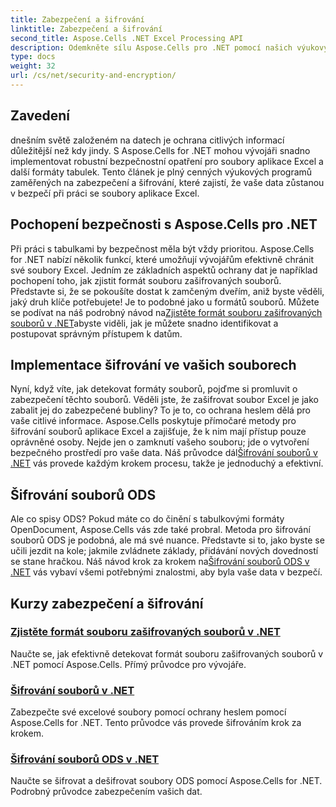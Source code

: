 ```yaml
---
title: Zabezpečení a šifrování
linktitle: Zabezpečení a šifrování
second_title: Aspose.Cells .NET Excel Processing API
description: Odemkněte sílu Aspose.Cells pro .NET pomocí našich výukových programů o zabezpečení a šifrování. Naučte se snadno detekovat a šifrovat soubory.
type: docs
weight: 32
url: /cs/net/security-and-encryption/
---
```

## Zavedení

dnešním světě založeném na datech je ochrana citlivých informací důležitější než kdy jindy. S Aspose.Cells for .NET mohou vývojáři snadno implementovat robustní bezpečnostní opatření pro soubory aplikace Excel a další formáty tabulek. Tento článek je plný cenných výukových programů zaměřených na zabezpečení a šifrování, které zajistí, že vaše data zůstanou v bezpečí při práci se soubory aplikace Excel.

## Pochopení bezpečnosti s Aspose.Cells pro .NET

 Při práci s tabulkami by bezpečnost měla být vždy prioritou. Aspose.Cells for .NET nabízí několik funkcí, které umožňují vývojářům efektivně chránit své soubory Excel. Jedním ze základních aspektů ochrany dat je například pochopení toho, jak zjistit formát souboru zašifrovaných souborů. Představte si, že se pokoušíte dostat k zamčeným dveřím, aniž byste věděli, jaký druh klíče potřebujete! Je to podobné jako u formátů souborů. Můžete se podívat na náš podrobný návod na[Zjistěte formát souboru zašifrovaných souborů v .NET](./detect-file-format-of-encrypted-files/)abyste viděli, jak je můžete snadno identifikovat a postupovat správným přístupem k datům.

## Implementace šifrování ve vašich souborech

 Nyní, když víte, jak detekovat formáty souborů, pojďme si promluvit o zabezpečení těchto souborů. Věděli jste, že zašifrovat soubor Excel je jako zabalit jej do zabezpečené bubliny? To je to, co ochrana heslem dělá pro vaše citlivé informace. Aspose.Cells poskytuje přímočaré metody pro šifrování souborů aplikace Excel a zajišťuje, že k nim mají přístup pouze oprávněné osoby. Nejde jen o zamknutí vašeho souboru; jde o vytvoření bezpečného prostředí pro vaše data. Náš průvodce dál[Šifrování souborů v .NET](./encrypting-files/) vás provede každým krokem procesu, takže je jednoduchý a efektivní.

## Šifrování souborů ODS

Ale co spisy ODS? Pokud máte co do činění s tabulkovými formáty OpenDocument, Aspose.Cells vás zde také probral. Metoda pro šifrování souborů ODS je podobná, ale má své nuance. Představte si to, jako byste se učili jezdit na kole; jakmile zvládnete základy, přidávání nových dovedností se stane hračkou. Náš návod krok za krokem na[Šifrování souborů ODS v .NET](./encrypting-ods-files/) vás vybaví všemi potřebnými znalostmi, aby byla vaše data v bezpečí.

## Kurzy zabezpečení a šifrování
### [Zjistěte formát souboru zašifrovaných souborů v .NET](./detect-file-format-of-encrypted-files/)
Naučte se, jak efektivně detekovat formát souboru zašifrovaných souborů v .NET pomocí Aspose.Cells. Přímý průvodce pro vývojáře.
### [Šifrování souborů v .NET](./encrypting-files/)
Zabezpečte své excelové soubory pomocí ochrany heslem pomocí Aspose.Cells for .NET. Tento průvodce vás provede šifrováním krok za krokem.
### [Šifrování souborů ODS v .NET](./encrypting-ods-files/)
Naučte se šifrovat a dešifrovat soubory ODS pomocí Aspose.Cells for .NET. Podrobný průvodce zabezpečením vašich dat.